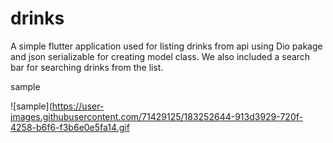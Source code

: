 # drinks

A simple flutter application used for listing drinks from api using Dio pakage and json serializable for creating model class.
We also included a search bar for searching drinks from the list.

sample

![sample](https://user-images.githubusercontent.com/71429125/183252644-913d3929-720f-4258-b6f6-f3b6e0e5fa14.gif
